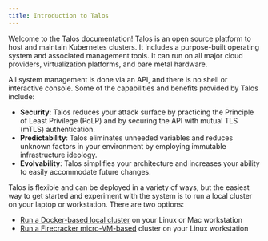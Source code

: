 ```yaml
---
title: Introduction to Talos
---
```


Welcome to the Talos documentation!
Talos is an open source platform to host and maintain Kubernetes clusters.
It includes a purpose-built operating system and associated management tools.
It can run on all major cloud providers, virtualization platforms, and bare metal hardware.

All system management is done via an API, and there is no shell or interactive console.
Some of the capabilities and benefits provided by Talos include:

- **Security**: Talos reduces your attack surface by practicing the Principle of Least Privilege (PoLP) and by securing the API with mutual TLS (mTLS) authentication.
- **Predictability**: Talos eliminates unneeded variables and reduces unknown factors in your environment by employing immutable infrastructure ideology.
- **Evolvability**: Talos simplifies your architecture and increases your ability to easily accommodate future changes.

Talos is flexible and can be deployed in a variety of ways, but the easiest way to get started and experiment with the system is to run a local cluster on your laptop or workstation.
There are two options:

- [Run a Docker-based local cluster](/docs/v0.4/en/guides/getting-started/docker) on your Linux or Mac workstation
- [Run a Firecracker micro-VM-based](/docs/v0.4/en/guides/getting-started/firecracker) cluster on your Linux workstation

